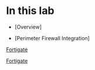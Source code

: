 # In this lab

* [Overview]


* [Perimeter Firewall Integration] 


<a href="https://drive.google.com/file/d/1NDphqsYbhhLo2ojYITA07GlisbzkCWbk/view" target="_blank">Fortigate</a>


[Fortigate](https://drive.google.com/file/d/1NDphqsYbhhLo2ojYITA07GlisbzkCWbk/view)
